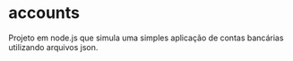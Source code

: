 # accounts
Projeto em node.js que simula uma simples aplicação de contas bancárias utilizando arquivos json.
